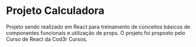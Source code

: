 # Projeto Calculadora

Projeto sendo realizado em React para treinamento de conceitos básicos de componentes funcionais e utilização de props. O projeto foi proposto pelo Curso de React da Cod3r Cursos.

